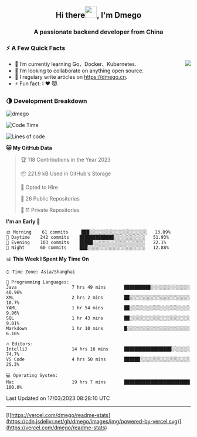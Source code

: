 <h2 align="center">Hi there<img src="https://cdn.jsdelivr.net/gh/dmego/images/img/Hi.gif" height="32" />, I'm Dmego </h2>
<h3 align="center">A passionate backend developer from China</h3>

### ⚡️ A Few Quick Facts

<img align="right" src="https://readme-stats-dmego.vercel.app/api?username=dmego&show_icons=true&icon_color=1573B3&hide_title=true&text_color=718096&bg_color=00000000&hide_border=true"/>

<ul>
    <li> 🌱 I’m currently learning Go、Docker、Kubernetes.</li>
    <li> 👯 I’m looking to collaborate on anything open source.</li>
    <li> 📝 I regulary write articles on <a href="https://dmego.cn">https://dmego.cn</a>.</li>
    <li> ⚡ Fun fact: I ❤️ 😻.</li>
</ul>

### 🌗 Development Breakdown

<img src="https://komarev.com/ghpvc/?username=dmego" alt="dmego" />

<!--START_SECTION:waka-->
![Code Time](http://img.shields.io/badge/Code%20Time-2%2C034%20hrs%2041%20mins-blue)

![Lines of code](https://img.shields.io/badge/From%20Hello%20World%20I%27ve%20Written-225%20Thousand%20lines%20of%20code-blue)

**🐱 My GitHub Data** 

> 🏆 118 Contributions in the Year 2023
 > 
> 📦 221.9 kB Used in GitHub's Storage 
 > 
> 💼 Opted to Hire
 > 
> 📜 26 Public Repositories 
 > 
> 🔑 11 Private Repositories  
 > 
**I'm an Early 🐤** 

```text
🌞 Morning    61 commits     ███░░░░░░░░░░░░░░░░░░░░░░   13.09% 
🌆 Daytime    242 commits    █████████████░░░░░░░░░░░░   51.93% 
🌃 Evening    103 commits    █████░░░░░░░░░░░░░░░░░░░░   22.1% 
🌙 Night      60 commits     ███░░░░░░░░░░░░░░░░░░░░░░   12.88%

```


📊 **This Week I Spent My Time On** 

```text
⌚︎ Time Zone: Asia/Shanghai

💬 Programming Languages: 
Java                     7 hrs 49 mins       ██████████░░░░░░░░░░░░░░░   40.96% 
XML                      2 hrs 2 mins        ██░░░░░░░░░░░░░░░░░░░░░░░   10.7% 
YAML                     1 hr 54 mins        ██░░░░░░░░░░░░░░░░░░░░░░░   9.96% 
SQL                      1 hr 43 mins        ██░░░░░░░░░░░░░░░░░░░░░░░   9.01% 
Markdown                 1 hr 10 mins        █░░░░░░░░░░░░░░░░░░░░░░░░   6.16%

🔥 Editors: 
IntelliJ                 14 hrs 16 mins      ██████████████████░░░░░░░   74.7% 
VS Code                  4 hrs 50 mins       ██████░░░░░░░░░░░░░░░░░░░   25.3%

💻 Operating System: 
Mac                      19 hrs 7 mins       █████████████████████████   100.0%

```


 Last Updated on 17/03/2023 08:28:10 UTC
<!--END_SECTION:waka-->

---

[![https://vercel.com/dmego/readme-stats](https://cdn.jsdelivr.net/gh/dmego/images/img/powered-by-vercel.svg)](https://vercel.com/dmego/readme-stats)

